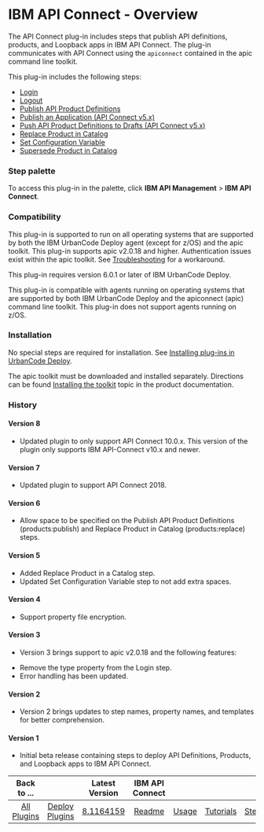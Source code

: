 
# IBM API Connect - Overview

The API Connect plug-in includes steps that publish API definitions, products, and Loopback apps in IBM API Connect. The plug-in communicates with API Connect using the `apiconnect` contained in the apic command line toolkit.

This plug-in includes the following steps:

* [Login](#login)
* [Logout](#logout)
* [Publish API Product Definitions](#publish_api_product_definitions)
* [Publish an Application (API Connect v5.x)](#publish_an_application_(api_connect_v5.x))
* [Push API Product Definitions to Drafts (API Connect v5.x)](#push_api_product_definitions_to_drafts_(api_connect_v5.x))
* [Replace Product in Catalog](#replace_product_in_catalog)
* [Set Configuration Variable](#set_configuration_variable)
* [Supersede Product in Catalog](#supersede_product_in_catalog)


### Step palette

To access this plug-in in the palette, click **IBM API Management** > **IBM API Connect**.

### Compatibility

This plug-in is supported to run on all operating systems that are supported by both the IBM UrbanCode Deploy agent (except for z/OS) and the apic toolkit. This plug-in supports apic v2.0.18 and higher. Authentication issues exist within the apic toolkit. See [Troubleshooting](#troubleshooting) for a workaround.

This plug-in requires version 6.0.1 or later of IBM UrbanCode Deploy.

This plug-in is compatible with agents running on operating systems that are supported by both IBM UrbanCode Deploy and the apiconnect (apic) command line toolkit. This plug-in does not support agents running on z/OS.

### Installation

No special steps are required for installation. See [Installing plug-ins in UrbanCode Deploy](https://community.ibm.com/community/user/wasdevops/blogs/laurel-dickson-bull1/2022/06/13/install-plugins "Installing plug-ins in UrbanCode Deploy").

The apic toolkit must be downloaded and installed separately. Directions can be found [Installing the toolkit](https://www.ibm.com/support/knowledgecenter/SSMNED_5.0.0/com.ibm.apic.toolkit.doc/tapim_cli_install.html) topic in the product documentation.

### History

#### Version 8

* Updated plugin to only support API Connect 10.0.x. This version of the plugin only supports IBM API-Connect v10.x and newer.

#### Version 7

* Updated plugin to support API Connect 2018.

#### Version 6

* Allow space to be specified on the Publish API Product Definitions (products:publish) and Replace Product in Catalog (products:replace) steps.

#### Version 5

* Added Replace Product in a Catalog step.
* Updated Set Configuration Variable step to not add extra spaces.

#### Version 4

* Support property file encryption.
#### Version 3

* Version 3 brings support to apic v2.0.18 and the following features:
+ Remove the type property from the Login step.
+ Error handling has been updated.

#### Version 2

* Version 2 brings updates to step names, property names, and templates for better comprehension.

#### Version 1

* Initial beta release containing steps to deploy API Definitions, Products, and Loopback apps to IBM API Connect.

|Back to ...||Latest Version|IBM API Connect ||||||
| :---: | :---: | :---: | :---: | :---: | :---: | :---: | :---: | :---: |
|[All Plugins](../../index.md)|[Deploy Plugins](../README.md)|[8.1164159](https://raw.githubusercontent.com/UrbanCode/IBM-UCD-PLUGINS/main/files/apiconnect/ucd-apiconnect-8.1164159.zip)|[Readme](README.md)|[Usage](usage.md)|[Tutorials](tutorials.md)|[Steps](steps.md)|[Troubleshooting](troubleshooting.md)|[Downloads](downloads.md)|
